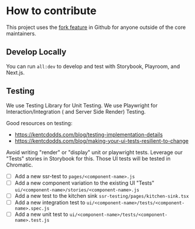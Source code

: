 # How to contribute

This project uses the [fork feature](https://docs.github.com/en/get-started/quickstart/fork-a-repo) in Github for anyone outside of the core maintainers.

## Develop Locally

You can run `all:dev` to develop and test with Storybook, Playroom, and Next.js.

## Testing

We use Testing Library for Unit Testing.
We use Playwright for Interaction/Integration ( and Server Side Render) Testing.

Good resources on testing:

-   https://kentcdodds.com/blog/testing-implementation-details
-   https://kentcdodds.com/blog/making-your-ui-tests-resilient-to-change

Avoid writing "render" or "display" unit or playwright tests. Leverage our "Tests" stories in Storybook for this. Those UI tests will be tested in Chromatic.

-   [ ] Add a new ssr-test to `pages/<component-name>.js`
-   [ ] Add a new component variation to the existing UI "Tests" `ui/<component-name>/stories/<component-name>.js`
-   [ ] Add a new test to the kitchen sink `ssr-testing/pages/kitchen-sink.tsx`
-   [ ] Add a new integration test to `ui/<component-name>/tests/<component-name>.spec.js`
-   [ ] Add a new unit test to `ui/<component-name>/tests/<component-name>.test.js`
